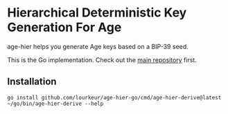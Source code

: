 # Hierarchical Deterministic Key Generation For Age

age-hier helps you generate Age keys based on a BIP-39 seed.

This is the Go implementation.
Check out the [main repository](https://github.com/lourkeur/age-hier) first.

## Installation

```
go install github.com/lourkeur/age-hier-go/cmd/age-hier-derive@latest
~/go/bin/age-hier-derive --help
```
